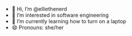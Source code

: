 - 👋 Hi, I’m @elliethenerd
- 👀 I’m interested in software engineering
- 🌱 I’m currently learning how to turn on a laptop
- 😄 Pronouns: she/her

<!---
elliethenerd/elliethenerd is a ✨ special ✨ repository because its `README.md` (this file) appears on your GitHub profile.
You can click the Preview link to take a look at your changes.
--->
